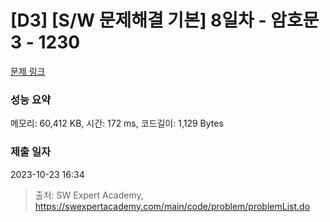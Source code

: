 # [D3] [S/W 문제해결 기본] 8일차 - 암호문3 - 1230 

[문제 링크](https://swexpertacademy.com/main/code/problem/problemDetail.do?contestProbId=AV14zIwqAHwCFAYD) 

### 성능 요약

메모리: 60,412 KB, 시간: 172 ms, 코드길이: 1,129 Bytes

### 제출 일자

2023-10-23 16:34



> 출처: SW Expert Academy, https://swexpertacademy.com/main/code/problem/problemList.do